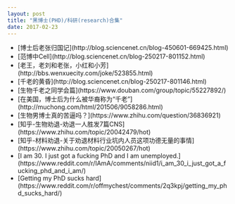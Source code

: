 ```yaml
---
layout: post
title: "黑博士(PHD)/科研(research)合集" 
date: 2017-02-23
---
```


<ul>
    <li>[博士后老张归国记](http://blog.sciencenet.cn/blog-450601-669425.html)</li>
    <li>[范博中Cell](http://blog.sciencenet.cn/blog-250217-801152.html)</li>
    <li>[老王，老刘和老张，小红和小芳](http://bbs.wenxuecity.com/joke/523855.html)</li>
    <li>[千老的黄昏](http://blog.sciencenet.cn/blog-250217-801146.html)</li>
    <li>[生物千老之同学会篇](https://www.douban.com/group/topic/55227892/)</li>
    <li>[在美国，博士后为什么被华裔称为“千老”](http://muchong.com/html/201506/9058286.html)</li>
    <li>[生物男博士真的苦逼吗？](https://www.zhihu.com/question/36836921)</li>
    <li>[知乎-生物劝退-劝退一人胜发7篇CNS](https://www.zhihu.com/topic/20042479/hot)</li>
    <li>[知乎-材料劝退-关于劝退材料行业坑内人员这项功德无量的事情](https://www.zhihu.com/topic/20050267/hot)</li>
    <li>[I am 30. I just got a fucking PhD and I am unemployed.](https://www.reddit.com/r/IAmA/comments/niid1/i_am_30_i_just_got_a_fucking_phd_and_i_am/)</li>
    <li>[Getting my PhD sucks hard](https://www.reddit.com/r/offmychest/comments/2q3kpj/getting_my_phd_sucks_hard/)</li>
</ul>

